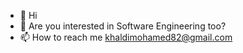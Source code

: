 - 👋 Hi
- 👀 Are you interested in Software Engineering too?
- 📫 How to reach me khaldimohamed82@gmail.com
